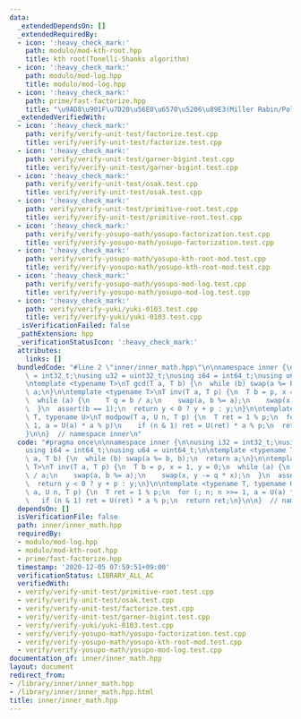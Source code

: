 ```yaml
---
data:
  _extendedDependsOn: []
  _extendedRequiredBy:
  - icon: ':heavy_check_mark:'
    path: modulo/mod-kth-root.hpp
    title: kth root(Tonelli-Shanks algorithm)
  - icon: ':heavy_check_mark:'
    path: modulo/mod-log.hpp
    title: modulo/mod-log.hpp
  - icon: ':heavy_check_mark:'
    path: prime/fast-factorize.hpp
    title: "\u9AD8\u901F\u7D20\u56E0\u6570\u5206\u89E3(Miller Rabin/Pollard's Rho)"
  _extendedVerifiedWith:
  - icon: ':heavy_check_mark:'
    path: verify/verify-unit-test/factorize.test.cpp
    title: verify/verify-unit-test/factorize.test.cpp
  - icon: ':heavy_check_mark:'
    path: verify/verify-unit-test/garner-bigint.test.cpp
    title: verify/verify-unit-test/garner-bigint.test.cpp
  - icon: ':heavy_check_mark:'
    path: verify/verify-unit-test/osak.test.cpp
    title: verify/verify-unit-test/osak.test.cpp
  - icon: ':heavy_check_mark:'
    path: verify/verify-unit-test/primitive-root.test.cpp
    title: verify/verify-unit-test/primitive-root.test.cpp
  - icon: ':heavy_check_mark:'
    path: verify/verify-yosupo-math/yosupo-factorization.test.cpp
    title: verify/verify-yosupo-math/yosupo-factorization.test.cpp
  - icon: ':heavy_check_mark:'
    path: verify/verify-yosupo-math/yosupo-kth-root-mod.test.cpp
    title: verify/verify-yosupo-math/yosupo-kth-root-mod.test.cpp
  - icon: ':heavy_check_mark:'
    path: verify/verify-yosupo-math/yosupo-mod-log.test.cpp
    title: verify/verify-yosupo-math/yosupo-mod-log.test.cpp
  - icon: ':heavy_check_mark:'
    path: verify/verify-yuki/yuki-0103.test.cpp
    title: verify/verify-yuki/yuki-0103.test.cpp
  _isVerificationFailed: false
  _pathExtension: hpp
  _verificationStatusIcon: ':heavy_check_mark:'
  attributes:
    links: []
  bundledCode: "#line 2 \"inner/inner_math.hpp\"\n\nnamespace inner {\n\nusing i32\
    \ = int32_t;\nusing u32 = uint32_t;\nusing i64 = int64_t;\nusing u64 = uint64_t;\n\
    \ntemplate <typename T>\nT gcd(T a, T b) {\n  while (b) swap(a %= b, b);\n  return\
    \ a;\n}\n\ntemplate <typename T>\nT inv(T a, T p) {\n  T b = p, x = 1, y = 0;\n\
    \  while (a) {\n    T q = b / a;\n    swap(a, b %= a);\n    swap(x, y -= q * x);\n\
    \  }\n  assert(b == 1);\n  return y < 0 ? y + p : y;\n}\n\ntemplate <typename\
    \ T, typename U>\nT modpow(T a, U n, T p) {\n  T ret = 1 % p;\n  for (; n; n >>=\
    \ 1, a = U(a) * a % p)\n    if (n & 1) ret = U(ret) * a % p;\n  return ret;\n\
    }\n\n}  // namespace inner\n"
  code: "#pragma once\n\nnamespace inner {\n\nusing i32 = int32_t;\nusing u32 = uint32_t;\n\
    using i64 = int64_t;\nusing u64 = uint64_t;\n\ntemplate <typename T>\nT gcd(T\
    \ a, T b) {\n  while (b) swap(a %= b, b);\n  return a;\n}\n\ntemplate <typename\
    \ T>\nT inv(T a, T p) {\n  T b = p, x = 1, y = 0;\n  while (a) {\n    T q = b\
    \ / a;\n    swap(a, b %= a);\n    swap(x, y -= q * x);\n  }\n  assert(b == 1);\n\
    \  return y < 0 ? y + p : y;\n}\n\ntemplate <typename T, typename U>\nT modpow(T\
    \ a, U n, T p) {\n  T ret = 1 % p;\n  for (; n; n >>= 1, a = U(a) * a % p)\n \
    \   if (n & 1) ret = U(ret) * a % p;\n  return ret;\n}\n\n}  // namespace inner\n"
  dependsOn: []
  isVerificationFile: false
  path: inner/inner_math.hpp
  requiredBy:
  - modulo/mod-log.hpp
  - modulo/mod-kth-root.hpp
  - prime/fast-factorize.hpp
  timestamp: '2020-12-05 07:59:51+09:00'
  verificationStatus: LIBRARY_ALL_AC
  verifiedWith:
  - verify/verify-unit-test/primitive-root.test.cpp
  - verify/verify-unit-test/osak.test.cpp
  - verify/verify-unit-test/factorize.test.cpp
  - verify/verify-unit-test/garner-bigint.test.cpp
  - verify/verify-yuki/yuki-0103.test.cpp
  - verify/verify-yosupo-math/yosupo-factorization.test.cpp
  - verify/verify-yosupo-math/yosupo-kth-root-mod.test.cpp
  - verify/verify-yosupo-math/yosupo-mod-log.test.cpp
documentation_of: inner/inner_math.hpp
layout: document
redirect_from:
- /library/inner/inner_math.hpp
- /library/inner/inner_math.hpp.html
title: inner/inner_math.hpp
---
```


